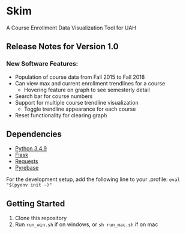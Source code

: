 # Skim

A Course Enrollment Data Visualization Tool for UAH

## Release Notes for Version 1.0
### New Software Features:
 - Population of course data from Fall 2015 to Fall 2018
 - Can view max and current enrollment trendlines for a course
	 - Hovering feature on graph to see semesterly detail
 - Search bar for course numbers
 - Support for multiple course trendline visualization
	 - Toggle trendline appearance for each course
 - Reset functionality for clearing graph

## Dependencies

-  [Python 3.4.9](https://www.python.org/downloads/)
-  [Flask](https://github.com/pallets/flask)
-  [Requests](https://github.com/requests/requests)
-  [Pyrebase](https://github.com/thisbejim/Pyrebase)

For the development setup, add the following line to your .profile:
`eval "$(pyenv init -)" `

## Getting Started
1. Clone this repository
2. Run `run_win.sh` if on windows, or `sh run_mac.sh` if on mac